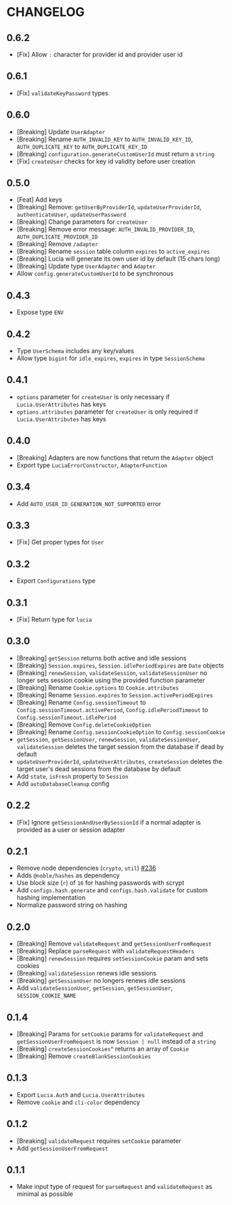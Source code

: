 # CHANGELOG

## 0.6.2

- [Fix] Allow `:` character for provider id and provider user id

## 0.6.1

- [Fix] `validateKeyPassword` types

## 0.6.0

- [Breaking] Update `UserAdapter`
- [Breaking] Rename `AUTH_INVALID_KEY` to `AUTH_INVALID_KEY_ID`, `AUTH_DUPLICATE_KEY` to `AUTH_DUPLICATE_KEY_ID`
- [Breaking] `configuration.generateCustomUserId` must return a `string`
- [Fix] `createUser` checks for key id validity before user creation

## 0.5.0

- [Feat] Add keys
- [Breaking] Remove: `getUserByProviderId`, `updateUserProviderId`, `authenticateUser`, `updateUserPassword`
- [Breaking] Change parameters for `createUser`
- [Breaking] Remove error message: `AUTH_INVALID_PROVIDER_ID`, `AUTH_DUPLICATE_PROVIDER_ID`
- [Breaking] Remove `/adapter`
- [Breaking] Rename `session` table column `expires` to `active_expires`
- [Breaking] Lucia will generate its own user id by default (15 chars long)
- [Breaking] Update type `UserAdapter` and `Adapter`
- Allow `config.generateCustomUserId` to be synchronous

## 0.4.3

- Expose type `ENV`

## 0.4.2

- Type `UserSchema` includes any key/values
- Allow type `bigint` for `idle_expires`, `expires` in type `SessionSchema`

## 0.4.1

- `options` parameter for `createUser` is only necessary if `Lucia.UserAttributes` has keys
- `options.attributes` parameter for `createUser` is only required if `Lucia.UserAttributes` has keys

## 0.4.0

- [Breaking] Adapters are now functions that return the `Adapter` object
- Export type `LuciaErrorConstructor`, `AdapterFunction`

## 0.3.4

- Add `AUTO_USER_ID_GENERATION_NOT_SUPPORTED` error

## 0.3.3

- [Fix] Get proper types for `User`

## 0.3.2

- Export `Configurations` type

## 0.3.1

- [Fix] Return type for `lucia`

## 0.3.0

- [Breaking] `getSession` returns both active and idle sessions
- [Breaking] `Session.expires`, `Session.idlePeriodExpires` are `Date` objects
- [Breaking] `renewSession`, `validateSession`, `validateSessionUser` no longer sets session cookie using the provided function parameter
- [Breaking] Rename `Cookie.options` to `Cookie.attributes`
- [Breaking] Rename `Session.expires` to `Session.activePeriodExpires`
- [Breaking] Rename `Config.sessionTimeout` to `Config.sessionTimeout.activePeriod`, `Config.idlePeriodTimeout` to `Config.sessionTimeout.idlePeriod`
- [Breaking] Remove `Config.deleteCookieOption`
- [Breaking] Rename `Config.sessionCookieOption` to `Config.sessionCookie`
- `getSession`, `getSessionUser`, `renewSession`, `validateSessionUser`, `validateSession` deletes the target session from the database if dead by default
- `updateUserProviderId`, `updateUserAttributes`, `createSession` deletes the target user's dead sessions from the database by default
- Add `state`, `isFresh` property to `Session`
- Add `autoDatabaseCleanup` config

## 0.2.2

- [Fix] Ignore `getSessionAndUserBySessionId` if a normal adapter is provided as a user or session adapter

## 0.2.1

- Remove node dependencies (`crypto`, `util`) [#236](https://github.com/pilcrowOnPaper/lucia-auth/issues/236)
- Adds `@noble/hashes` as dependency
- Use block size (`r`) of `16` for hashing passwords with scrypt
- Add `configs.hash.generate` and `configs.hash.validate` for custom hashing implementation
- Normalize password string on hashing

## 0.2.0

- [Breaking] Remove `validateRequest` and `getSessionUserFromRequest`
- [Breaking] Replace `parseRequest` with `validateRequestHeaders`
- [Breaking] `renewSession` requires `setSessionCookie` param and sets cookies
- [Breaking] `validateSession` renews idle sessions
- [Breaking] `getSessionUser` no longers renews idle sessions
- Add `validateSessionUser`, `getSession`, `getSessionUser`, `SESSION_COOKIE_NAME`

## 0.1.4

- [Breaking] Params for `setCookie` params for `validateRequest` and `getSessionUserFromRequest` is now `Session | null` instead of a `string`
- [Breaking] `createSessionCookies`^ returns an array of `Cookie`
- [Breaking] Remove `createBlankSessionCookies`

## 0.1.3

- Export `Lucia.Auth` and `Lucia.UserAttributes`
- Remove `cookie` and `cli-color` dependency

## 0.1.2

- [Breaking] `validateRequest` requires `setCookie` parameter
- Add `getSessionUserFromRequest`

## 0.1.1

- Make input type of request for `parseRequest` and `validateRequest` as minimal as possible
